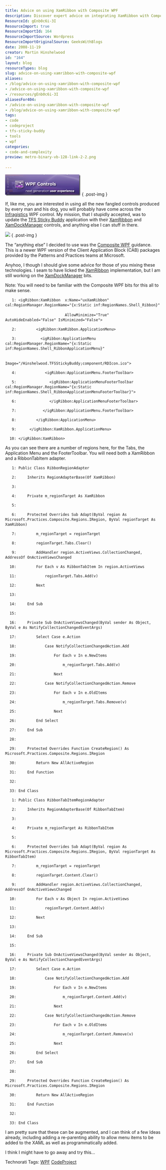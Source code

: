 ```yaml
---
title: Advice on using XamRibbon with Composite WPF
description: Discover expert advice on integrating XamRibbon with Composite WPF. Enhance your applications with practical tips and code examples from Martin Hinshelwood.
ResourceId: gEnb0c6i-3I
ResourceImport: true
ResourceImportId: 164
ResourceImportSource: Wordpress
ResourceImportOriginalSource: GeeksWithBlogs
date: 2008-11-19
creator: Martin Hinshelwood
id: "164"
layout: blog
resourceTypes: blog
slug: advice-on-using-xamribbon-with-composite-wpf
aliases:
- /blog/advice-on-using-xamribbon-with-composite-wpf
- /advice-on-using-xamribbon-with-composite-wpf
- /resources/gEnb0c6i-3I
aliasesFor404:
- /advice-on-using-xamribbon-with-composite-wpf
- /blog/advice-on-using-xamribbon-with-composite-wpf
tags:
- code
- codeproject
- tfs-sticky-buddy
- tools
- wpf
categories:
- code-and-complexity
preview: metro-binary-vb-128-link-2-2.png

---
```

[![image](images/AdviceonusingXamRibbonwithCompositeWPF_EBA6-image_thumb-1-1.png)](http://blog.hinshelwood.com/files/2011/05/GWB-WindowsLiveWriter-AdviceonusingXamRibbonwithCompositeWPF_EBA6-image_2.png)
{ .post-img }

If, like me, you are interested in using all the new fangled controls produced by every man and his dog, you will probably have come across the [Infragistics](http://infragistics.com) WPF control. My mission, that I stupidly accepted, was to update the [TFS Sticky Buddy](http://hinshelwood.com/TFSStickyBuddy.aspx) application with their [XamRibbon](http://www.infragistics.com/dotnet/netadvantage/wpf/xamRibbon.aspx) and [XamDockManager](http://www.infragistics.com/dotnet/netadvantage/wpf/xamdockmanager.aspx) controls, and anything else I can stuff in there.

![](images/pnp.gif)
{ .post-img }

The “anything else” I decided to use was the [Composite WPF](http://www.codeplex.com/CompositeWPF) guidance. This is a newer WPF version of the Client Application Block (CAB) packages provided by the Patterns and Practices teams at Microsoft.

Anyhoo, I though I should give some advice for those of you mixing these technologies. I seam to have licked the [XamRibbon](http://www.infragistics.com/dotnet/netadvantage/wpf/xamRibbon.aspx) implementation, but I am still working on the [XamDockManager](http://www.infragistics.com/dotnet/netadvantage/wpf/xamdockmanager.aspx) bits.

Note: You will need to be familiar with the Composite WPF bits for this all to make sense.

```
   1: <igRibbon:XamRibbon  x:Name="uxXamRibbon" cal:RegionManager.RegionName="{x:Static inf:RegionNames.Shell_Ribbon}"

                           AllowMinimize="True" AutoHideEnabled="False" IsMinimized="False">
```

```
   2:         <igRibbon:XamRibbon.ApplicationMenu>
```

```
   3:           <igRibbon:ApplicationMenu cal:RegionManager.RegionName="{x:Static inf:RegionNames.Shell_RibbonApplicationMenu}"

                                           Image="/Hinshelwood.TFSStickyBuddy;component/RDIcon.ico">
```

```
   4:             <igRibbon:ApplicationMenu.FooterToolbar>
```

```
   5:               <igRibbon:ApplicationMenuFooterToolbar cal:RegionManager.RegionName="{x:Static inf:RegionNames.Shell_RibbonApplicationMenuFooterToolbar}">
```

```
   6:               </igRibbon:ApplicationMenuFooterToolbar>
```

```
   7:            </igRibbon:ApplicationMenu.FooterToolbar>
```

```
   8:         </igRibbon:ApplicationMenu>
```

```
   9:      </igRibbon:XamRibbon.ApplicationMenu>
```

```
  10: </igRibbon:XamRibbon>
```

As you can see there are a number of regions here, for the Tabs, the Application Menu and the FooterToolbar. You will need both a XamRibbon and a RibbonTabItem adapter.

```
   1: Public Class RibbonRegionAdapter
```

```
   2:     Inherits RegionAdapterBase(Of XamRibbon)
```

```
   3:
```

```
   4:     Private m_regionTarget As XamRibbon
```

```
   5:
```

```
   6:     Protected Overrides Sub Adapt(ByVal region As Microsoft.Practices.Composite.Regions.IRegion, ByVal regionTarget As XamRibbon)
```

```
   7:         m_regionTarget = regionTarget
```

```
   8:         regionTarget.Tabs.Clear()
```

```
   9:         AddHandler region.ActiveViews.CollectionChanged, AddressOf OnActiveViewsChanged
```

```
  10:         For Each v As RibbonTabItem In region.ActiveViews
```

```
  11:             regionTarget.Tabs.Add(v)
```

```
  12:         Next
```

```
  13:
```

```
  14:     End Sub
```

```
  15:
```

```
  16:     Private Sub OnActiveViewsChanged(ByVal sender As Object, ByVal e As NotifyCollectionChangedEventArgs)
```

```
  17:         Select Case e.Action
```

```
  18:             Case NotifyCollectionChangedAction.Add
```

```
  19:                 For Each v In e.NewItems
```

```
  20:                     m_regionTarget.Tabs.Add(v)
```

```
  21:                 Next
```

```
  22:             Case NotifyCollectionChangedAction.Remove
```

```
  23:                 For Each v In e.OldItems
```

```
  24:                     m_regionTarget.Tabs.Remove(v)
```

```
  25:                 Next
```

```
  26:         End Select
```

```
  27:     End Sub
```

```
  28:
```

```
  29:     Protected Overrides Function CreateRegion() As Microsoft.Practices.Composite.Regions.IRegion
```

```
  30:         Return New AllActiveRegion
```

```
  31:     End Function
```

```
  32:
```

```
  33: End Class
```

```
   1: Public Class RibbonTabItemRegionAdapter
```

```
   2:     Inherits RegionAdapterBase(Of RibbonTabItem)
```

```
   3:
```

```
   4:     Private m_regionTarget As RibbonTabItem
```

```
   5:
```

```
   6:     Protected Overrides Sub Adapt(ByVal region As Microsoft.Practices.Composite.Regions.IRegion, ByVal regionTarget As RibbonTabItem)
```

```
   7:         m_regionTarget = regionTarget
```

```
   8:         regionTarget.Content.Clear()
```

```
   9:         AddHandler region.ActiveViews.CollectionChanged, AddressOf OnActiveViewsChanged
```

```
  10:         For Each v As Object In region.ActiveViews
```

```
  11:             regionTarget.Content.Add(v)
```

```
  12:         Next
```

```
  13:
```

```
  14:     End Sub
```

```
  15:
```

```
  16:     Private Sub OnActiveViewsChanged(ByVal sender As Object, ByVal e As NotifyCollectionChangedEventArgs)
```

```
  17:         Select Case e.Action
```

```
  18:             Case NotifyCollectionChangedAction.Add
```

```
  19:                 For Each v In e.NewItems
```

```
  20:                     m_regionTarget.Content.Add(v)
```

```
  21:                 Next
```

```
  22:             Case NotifyCollectionChangedAction.Remove
```

```
  23:                 For Each v In e.OldItems
```

```
  24:                     m_regionTarget.Content.Remove(v)
```

```
  25:                 Next
```

```
  26:         End Select
```

```
  27:     End Sub
```

```
  28:
```

```
  29:     Protected Overrides Function CreateRegion() As Microsoft.Practices.Composite.Regions.IRegion
```

```
  30:         Return New AllActiveRegion
```

```
  31:     End Function
```

```
  32:
```

```
  33: End Class
```

I am pretty sure that these can be augmented, and I can think of a few Ideas already, including adding a re-parenting ability to allow menu items to be added to the XAML as well as programmatically added.

I think I might have to go away and try this…

Technorati Tags: [WPF](http://technorati.com/tags/WPF) [CodeProject](http://technorati.com/tags/CodeProject)

